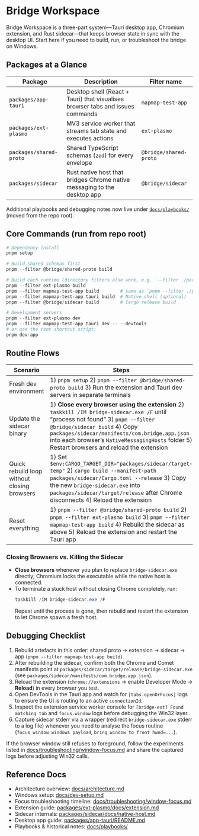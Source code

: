 # Bridge Workspace

Bridge Workspace is a three-part system—Tauri desktop app, Chromium extension, and Rust sidecar—that keeps browser state in sync with the desktop UI. Start here if you need to build, run, or troubleshoot the bridge on Windows.

## Packages at a Glance
| Package | Description | Filter name |
| --- | --- | --- |
| `packages/app-tauri` | Desktop shell (React + Tauri) that visualises browser tabs and issues commands | `mapmap-test-app` |
| `packages/ext-plasmo` | MV3 service worker that streams tab state and executes actions | `ext-plasmo` |
| `packages/shared-proto` | Shared TypeScript schemas (`zod`) for every envelope | `@bridge/shared-proto` |
| `packages/sidecar` | Rust native host that bridges Chrome native messaging to the desktop app | `@bridge/sidecar` |

Additional playbooks and debugging notes now live under [`docs/playbooks/`](docs/playbooks) (moved from the repo root).

## Core Commands (run from repo root)
```powershell
# Dependency install
pnpm setup

# Build shared schemas first
pnpm --filter @bridge/shared-proto build

# Build each runtime (directory filters also work, e.g. `--filter ./packages/app-tauri`)
pnpm --filter ext-plasmo build
pnpm --filter mapmap-test-app build        # same as `pnpm --filter ./packages/app-tauri build`
pnpm --filter mapmap-test-app tauri build  # Native shell (optional)
pnpm --filter @bridge/sidecar build        # Cargo release build

# Development servers
pnpm --filter ext-plasmo dev
pnpm --filter mapmap-test-app tauri dev -- --devtools
# or use the root shortcut script:
pnpm dev:app
```

## Routine Flows
| Scenario | Steps |
| --- | --- |
| Fresh dev environment | 1) `pnpm setup` 2) `pnpm --filter @bridge/shared-proto build` 3) Run the extension and Tauri dev servers in separate terminals |
| Update the sidecar binary | 1) **Close every browser using the extension** 2) `taskkill /IM bridge-sidecar.exe /F` until “process not found” 3) `pnpm --filter @bridge/sidecar build` 4) Copy `packages/sidecar/manifests/com.bridge.app.json` into each browser’s `NativeMessagingHosts` folder 5) Restart browsers and reload the extension |
| Quick rebuild loop without closing browsers | 1) Set `$env:CARGO_TARGET_DIR="packages/sidecar/target-temp"` 2) `cargo build --manifest-path packages/sidecar/Cargo.toml --release` 3) Copy the new `bridge-sidecar.exe` into `packages/sidecar/target/release` after Chrome disconnects 4) Reload the extension |
| Reset everything | 1) `pnpm --filter @bridge/shared-proto build` 2) `pnpm --filter ext-plasmo build` 3) `pnpm --filter mapmap-test-app build` 4) Rebuild the sidecar as above 5) Reload the extension and restart the Tauri app |

### Closing Browsers vs. Killing the Sidecar
- **Close browsers** whenever you plan to replace `bridge-sidecar.exe` directly; Chromium locks the executable while the native host is connected.
- To terminate a stuck host without closing Chrome completely, run:  
  ```powershell
  taskkill /IM bridge-sidecar.exe /F
  ```
  Repeat until the process is gone, then rebuild and restart the extension to let Chrome spawn a fresh host.

## Debugging Checklist
1. Rebuild artefacts in this order: shared proto → extension → sidecar → app (`pnpm --filter mapmap-test-app build`).
2. After rebuilding the sidecar, confirm both the Chrome and Comet manifests point at `packages/sidecar/target/release/bridge-sidecar.exe` (see `packages/sidecar/manifests/com.bridge.app.json`).
3. Reload the extension (`chrome://extensions` → enable Developer Mode → **Reload**) in every browser you test.
4. Open DevTools in the Tauri app and watch for `[tabs.openOrFocus]` logs to ensure the UI is routing to an active `connectionId`.
5. Inspect the extension service worker console for `[bridge-ext] Found matching tab` and `focus.window` logs before debugging the Win32 layer.
6. Capture sidecar stderr via a wrapper (redirect `bridge-sidecar.exe` stderr to a log file) whenever you need to analyse the focus routine (`focus_window_windows payload`, `bring_window_to_front hwnd=...`).

If the browser window still refuses to foreground, follow the experiments listed in [docs/troubleshooting/window-focus.md](docs/troubleshooting/window-focus.md) and share the captured logs before adjusting Win32 calls.

## Reference Docs
- Architecture overview: [docs/architecture.md](docs/architecture.md)
- Windows setup: [docs/dev-setup.md](docs/windows-dev-setup.md)
- Focus troubleshooting timeline: [docs/troubleshooting/window-focus.md](docs/troubleshooting/window-focus.md)
- Extension guide: [packages/ext-plasmo/docs/extension.md](packages/ext-plasmo/docs/extension.md)
- Sidecar internals: [packages/sidecar/docs/native-host.md](packages/sidecar/docs/native-host.md)
- Desktop app guide: [packages/app-tauri/README.md](packages/app-tauri/README.md)
- Playbooks & historical notes: [docs/playbooks/](docs/playbooks)
